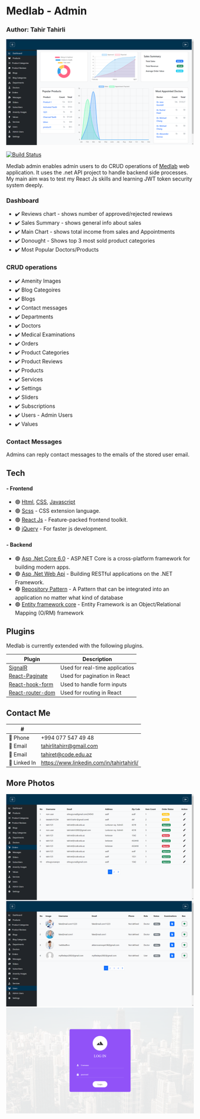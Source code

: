 # Medlab - Admin
### Author: Tahir Tahirli

![N|Solid](public/Images/Medlab%20Admin%20-%20Brave%2021_03_2023%2014_51_01.png)

[![Build Status](https://travis-ci.org/joemccann/dillinger.svg?branch=master)](https://travis-ci.org/joemccann/dillinger)

Medlab admin enables admin users to do CRUD operations of [Medlab](https://github.com/TAHiRLI/FinalProject) web application. It uses the .net API project to handle backend side processes. My main aim was to test my React Js skills and learning JWT token security system deeply.

### Dashboard
- ✔️ Reviews chart - shows number of approved/rejected rewiews
- ✔️ Sales Summary - shows general info about sales 
- ✔️ Main Chart - shows total income from sales and Appointments
- ✔️ Donought -  Shows top 3 most sold product categories
- ✔️ Most Popular Doctors/Products

### CRUD operations

- ✔️ Amenity Images
- ✔️ Blog Categoires
- ✔️ Blogs
- ✔️ Contact messages
- ✔️ Departments
- ✔️ Doctors
- ✔️ Medical Examinations 
- ✔️ Orders
- ✔️ Product Categories
- ✔️ Product Reviews
- ✔️ Products
- ✔️ Services
- ✔️ Settings
- ✔️ Sliders
- ✔️ Subscriptions
- ✔️ Users - Admin Users
- ✔️ Values

### Contact Messages

Admins can reply contact messages to the emails of the stored user email.

## Tech
#### - Frontend
- 🟢 [Html], [CSS], [Javascript]
- 🟢 [Scss] -  CSS extension language.
- 🟢 [React Js] - Feature-packed frontend toolkit.
- 🟢 [jQuery] - For faster js development.

#### - Backend
- 🟢 [Asp .Net Core 6.0] - ASP.NET Core is a cross-platform framework for building modern apps.
- 🟢 [Asp .Net Web Api] - Building RESTful applications on the .NET Framework.
- 🟢 [Repository Pattern] - A Pattern that can be integrated into an application no matter what kind of database
- 🟢  [Entity framework core] - Entity Framework is an Object/Relational Mapping (O/RM) framework

## Plugins

Medlab is currently extended with the following plugins.

| Plugin | Description |
| ------ | ------ |
| [SignalR](https://dotnet.microsoft.com/en-us/apps/aspnet/signalr) | Used for real-time applicatios|
| [React-Paginate](https://www.npmjs.com/package/react-paginate)|Used for pagination in React |
| [React-hook-form](https://www.npmjs.com/package/react-hook-form)|Used to handle form inputs |
| [React-router-dom](https://www.npmjs.com/package/react-router-dom)|Used for routing in React |

## Contact Me

| # | |
| ------ | ------ |
|📱 Phone | +994 077 547 49 48 |
|📧 Email | tahirlitahirr@gmail.com|
|📧 Email | tahiret@code.edu.az|
|📄 Linked In|<https://www.linkedin.com/in/tahirtahirli/>|

## More Photos
![N|Solid](public/Images/Medlab%20Admin%20-%20Brave%2021_03_2023%2014_51_30.png)
![N|Solid](public/Images/Medlab%20Admin%20-%20Brave%2021_03_2023%2014_51_46.png)
![N|Solid](public/Images/Medlab%20Admin%20-%20Brave%2021_03_2023%2014_57_31.png)


[//]: # (These are reference links used in the body of this note and get stripped out when the markdown processor does its job. There is no need to format nicely because it shouldn't be seen. Thanks SO - http://stackoverflow.com/questions/4823468/store-comments-in-markdown-syntax)
   [Scss]: <https://sass-lang.com/>
   [React Js]: <https://react.dev/>
   [Asp .Net Core 6.0]: <https://learn.microsoft.com/en-us/aspnet/core/release-notes/aspnetcore-6.0?view=aspnetcore-7.0>
   [Asp .Net MVC]: <https://dotnet.microsoft.com/en-us/apps/aspnet/mvc>
   [Asp .Net Web Api]: <https://dotnet.microsoft.com/en-us/apps/aspnet/apis>
   [Repository Pattern]: <https://learn.microsoft.com/en-us/dotnet/architecture/microservices/microservice-ddd-cqrs-patterns/infrastructure-persistence-layer-design>
   [Entity framework core]: <https://learn.microsoft.com/en-us/ef/>
   [Bootstrap]: <https://getbootstrap.com/>
   [Html]: <https://developer.mozilla.org/en-US/docs/Glossary/HTML5>
   [CSS]: <https://developer.mozilla.org/en-US/docs/Web/CSS>
   [Javascript]: <https://www.javascript.com/>
   [WebRTC]: <https://webrtc.org/>
  [jQuery]: <http://jquery.com>
